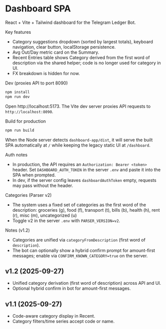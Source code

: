 # Dashboard SPA

React + Vite + Tailwind dashboard for the Telegram Ledger Bot.

Key features
- Category suggestions dropdown (sorted by largest totals), keyboard navigation, clear button, localStorage persistence.
- Avg Out/Day metric card on the Summary.
- Recent Entries table shows Category derived from the first word of description via the shared helper; code is no longer used for category in UI.
- FX breakdown is hidden for now.

Dev (proxies API to port 8090)
```powershell
npm install
npm run dev
```
Open http://localhost:5173. The Vite dev server proxies API requests to `http://localhost:8090`.

Build for production
```powershell
npm run build
```
When the Node server detects `dashboard-app/dist`, it will serve the built SPA automatically at `/` while keeping the legacy static UI at `/dashboard`.

Auth notes
- In production, the API requires an `Authorization: Bearer <token>` header. Set `DASHBOARD_AUTH_TOKEN` in the server `.env` and paste it into the SPA when prompted.
- In dev, if the server config leaves `dashboardAuthToken` empty, requests may pass without the header.

Categories (Parser v2)
- The system uses a fixed set of categories as the first word of the description:
	groceries (g), food (f), transport (t), bills (b), health (h), rent (r), misc (m), uncategorized (u)
- Toggle v2 in the server `.env` with `PARSER_VERSION=v2`.

Notes (v1.2)
- Categories are unified via `categoryFromDescription` (first word of `description`).
- The bot can optionally show a hybrid confirm prompt for amount-first messages; enable via `CONFIRM_KNOWN_CATEGORY=true` on the server.

## v1.2 (2025-09-27)
- Unified category derivation (first word of description) across API and UI.
- Optional hybrid confirm in bot for amount-first messages.

## v1.1 (2025-09-27)
- Code-aware category display in Recent.
- Category filters/time series accept code or name.
